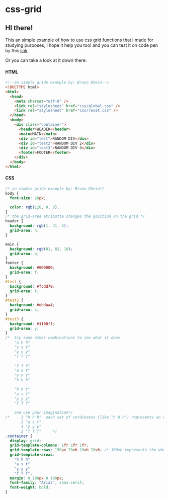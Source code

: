 <h1>css-grid</h1>
<h2>HI there!</h2>
This an simple example of how to use css grid functions that i made for studying purposes,
i hope it help you too!
and you can test it on code pen by this <a href="https://codepen.io/brunodhein/pen/vYYGqqq">link</a>

<p>Or you can take a look at it down there:</p>
<h4>HTML</h4>

```html
<!--an simple gride example by: Bruno Dhein-->
<!DOCTYPE html>
<html>
  <head>
    <meta charset="utf-8" />
    <link rel="stylesheet" href="css/global.css" />
    <link rel="stylesheet" href="css/reset.css" />
  </head>
  <body>
    <div class="container">
      <header>HEADER</header>
      <main>MAIN</main>
      <div id="test">RANDOM DIV</div>
      <div id="test2">RANDOM DIV 2</div>
      <div id="test3">RANDOM DIV 3</div>
      <footer>FOOTER</footer>
    </div>
  </body>
</html>
```

<h4>CSS</h4>

```css
/* an simple gride example by: Bruno Dhein*/
body {
  font-size: 20px;

  color: rgb(128, 0, 0);
}
/* the grid-area atributte changes the position on the grid */
header {
  background: rgb(1, 41, 4);
  grid-area: h;
}

main {
  background: rgb(81, 82, 16);
  grid-area: a;
}
footer {
  background: #000000;
  grid-area: f;
}
#test {
  background: #fcdd79;
  grid-area: t;
}
#test2 {
  background: #ebdaa4;
  grid-area: s;
}
#test3 {
  background: #1100ff;
  grid-area: y;
}
/*  try some other combinations to see what it does
    "a h h"
    "s s t"
    "y y y"
    "f f f"
    
    "f f f"
    "a s t"
    "y y y"
    "h h h"
    
    "h h t"
    "a s t"
    "y y y"
    "f f f"
    
    and use your imagination*/
/*     1 "h h h"  each set of cordinates (like "h h h") represents an row and each cordinate (like "h") represents an column
       2 "a s t"
       3 "y y y"
       3 "f f f"     */
.container {
  display: grid;
  grid-template-columns: 1fr 1fr 1fr;
  grid-template-rows: 150px 70vh 10vh 20vh; /* 100vh represents the whole page so each 1vh it's one part of the page and so on */
  grid-template-areas:
    "h h h"
    "a s t"
    "y y y"
    "f f f";
  margin: 0 100px 0 100px;
  font-family: "Arial", sans-serif;
  font-weight: bold;
}
```

